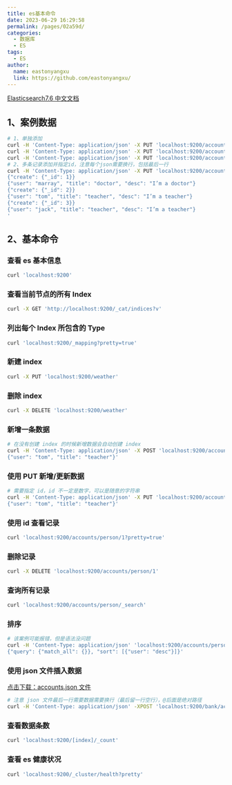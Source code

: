 ```yaml
---
title: es基本命令
date: 2023-06-29 16:29:58
permalink: /pages/02a59d/
categories:
  - 数据库
  - ES
tags:
  - ES
author:
  name: eastonyangxu
  link: https://github.com/eastonyangxu/
---
```


[Elasticsearch7.6 中文文档](https://elasticsearch.bookhub.zone/#/)

## 1、案例数据

```sh
# 1、单独添加
curl -H 'Content-Type: application/json' -X PUT 'localhost:9200/accounts/person/1' -d '{"user": "marray", "title": "doctor", "desc": "I’m a doctor"}'
curl -H 'Content-Type: application/json' -X PUT 'localhost:9200/accounts/person/2' -d '{"user": "tom", "title": "teacher", "desc": "I’m a teacher"}'
curl -H 'Content-Type: application/json' -X PUT 'localhost:9200/accounts/person/3' -d '{"user": "jack", "title": "teacher", "desc": "I’m a teacher"}'
# 2、多条记录添加并指定id，注意每个json需要换行，包括最后一行
curl -H 'Content-Type: application/json' -X PUT 'localhost:9200/accounts/person/_bulk?pretty' -d '
{"create": {"_id": 1}}
{"user": "marray", "title": "doctor", "desc": "I’m a doctor"}
{"create": {"_id": 2}}
{"user": "tom", "title": "teacher", "desc": "I’m a teacher"}
{"create": {"_id": 3}}
{"user": "jack", "title": "teacher", "desc": "I’m a teacher"}
'
```

## 2、基本命令

### 查看 es 基本信息

```sh
curl 'localhost:9200'
```

### 查看当前节点的所有 Index

```sh
curl -X GET 'http://localhost:9200/_cat/indices?v'
```

### 列出每个 Index 所包含的 Type

```sh
curl 'localhost:9200/_mapping?pretty=true'
```

### 新建 index

```sh
curl -X PUT 'localhost:9200/weather'
```

### 删除 index

```sh
curl -X DELETE 'localhost:9200/weather'
```

### 新增一条数据

```sh |
# 在没有创建 index 的时候新增数据会自动创建 index
curl -H 'Content-Type: application/json' -X POST 'localhost:9200/accounts/person' -d '
{"user": "tom", "title": "teacher"}'
```

### 使用 PUT 新增/更新数据

```sh
# 需要指定 id，id 不一定是数字，可以是随意的字符串
curl -H 'Content-Type: application/json' -X PUT 'localhost:9200/accounts/person/1' -d '
{"user": "tom", "title": "teacher"}'
```

### 使用 id 查看记录

```sh
curl 'localhost:9200/accounts/person/1?pretty=true'
```

### 删除记录

```sh
curl -X DELETE 'localhost:9200/accounts/person/1'
```

### 查询所有记录

```sh
curl 'localhost:9200/accounts/person/_search'
```

### 排序

```sh
# 该案例可能报错，但是语法没问题
curl -H 'Content-Type: application/json' 'localhost:9200/accounts/person/_search?pretty' -d '
{"query": {"match_all": {}}, "sort": [{"user": "desc"}]}'
```

### 使用 json 文件插入数据

<a href="/es/accounts.json" download="accounts.json">点击下载：accounts.json 文件</a>

```sh
# 注意 json 文件最后一行需要数据需要换行（最后留一行空行），@后面是绝对路径
curl -H 'Content-Type: application/json' -XPOST 'localhost:9200/bank/account/_bulk?pretty' --data-binary "@/Users/yangxu/Desktop/es/accounts.json"
```

### 查看数据条数

```sh
curl 'localhost:9200/[index]/_count'
```

### 查看 es 健康状况

```sh
curl 'localhost:9200/_cluster/health?pretty'
```
